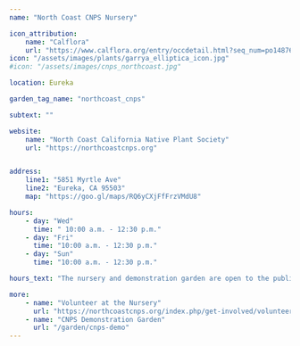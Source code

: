 ```yaml
---
name: "North Coast CNPS Nursery"

icon_attribution: 
    name: "Calflora"
    url: "https://www.calflora.org/entry/occdetail.html?seq_num=po148768"
icon: "/assets/images/plants/garrya_elliptica_icon.jpg"
#icon: "/assets/images/cnps_northcoast.jpg" 

location: Eureka

garden_tag_name: "northcoast_cnps"

subtext: ""

website: 
    name: "North Coast California Native Plant Society"
    url: "https://northcoastcnps.org"


address:
    line1: "5851 Myrtle Ave"
    line2: "Eureka, CA 95503" 
    map: "https://goo.gl/maps/RQ6yCXjFfFrzVMdU8"

hours:
    - day: "Wed"
      time: " 10:00 a.m. - 12:30 p.m."
    - day: "Fri"
      time: "10:00 a.m. - 12:30 p.m."
    - day: "Sun"
      time: "10:00 a.m. - 12:30 p.m."

hours_text: "The nursery and demonstration garden are open to the public during Volunteer Hours. Plant sales are on hold until the Spring Plant Sale."

more:
    - name: "Volunteer at the Nursery"
      url: "https://northcoastcnps.org/index.php/get-involved/volunteer-at-the-nursery"
    - name: "CNPS Demonstration Garden"
      url: "/garden/cnps-demo"
---
```


